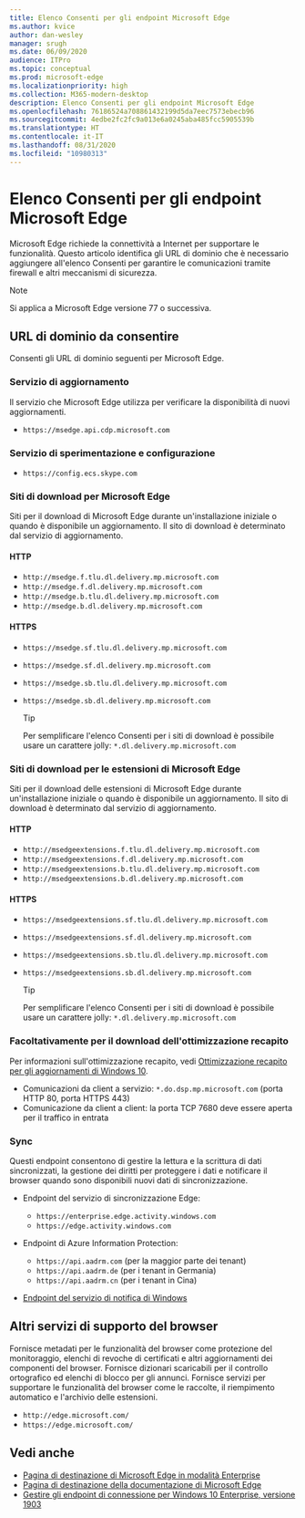 ```yaml
---
title: Elenco Consenti per gli endpoint Microsoft Edge
ms.author: kvice
author: dan-wesley
manager: srugh
ms.date: 06/09/2020
audience: ITPro
ms.topic: conceptual
ms.prod: microsoft-edge
ms.localizationpriority: high
ms.collection: M365-modern-desktop
description: Elenco Consenti per gli endpoint Microsoft Edge
ms.openlocfilehash: 76186524a708861432199d5da7eec7573ebecb96
ms.sourcegitcommit: 4edbe2fc2fc9a013e6a0245aba485fcc5905539b
ms.translationtype: HT
ms.contentlocale: it-IT
ms.lasthandoff: 08/31/2020
ms.locfileid: "10980313"
---
```

# Elenco Consenti per gli endpoint Microsoft Edge

Microsoft Edge richiede la connettività a Internet per supportare le funzionalità. Questo articolo identifica gli URL di dominio che è necessario aggiungere all'elenco Consenti per garantire le comunicazioni tramite firewall e altri meccanismi di sicurezza.

> [!NOTE]
> Si applica a Microsoft Edge versione 77 o successiva.

## URL di dominio da consentire

Consenti gli URL di dominio seguenti per Microsoft Edge.

### Servizio di aggiornamento

Il servizio che Microsoft Edge utilizza per verificare la disponibilità di nuovi aggiornamenti.

- `https://msedge.api.cdp.microsoft.com`

### Servizio di sperimentazione e configurazione

- `https://config.ecs.skype.com`

### Siti di download per Microsoft Edge

Siti per il download di Microsoft Edge durante un'installazione iniziale o quando è disponibile un aggiornamento. Il sito di download è determinato dal servizio di aggiornamento.

#### HTTP

- `http://msedge.f.tlu.dl.delivery.mp.microsoft.com`
- `http://msedge.f.dl.delivery.mp.microsoft.com`
- `http://msedge.b.tlu.dl.delivery.mp.microsoft.com`
- `http://msedge.b.dl.delivery.mp.microsoft.com`

#### HTTPS

- `https://msedge.sf.tlu.dl.delivery.mp.microsoft.com`
- `https://msedge.sf.dl.delivery.mp.microsoft.com`
- `https://msedge.sb.tlu.dl.delivery.mp.microsoft.com`
- `https://msedge.sb.dl.delivery.mp.microsoft.com`

  > [!TIP]
  > Per semplificare l'elenco Consenti per i siti di download è possibile usare un carattere jolly: `*.dl.delivery.mp.microsoft.com`

### Siti di download per le estensioni di Microsoft Edge

Siti per il download delle estensioni di Microsoft Edge durante un'installazione iniziale o quando è disponibile un aggiornamento. Il sito di download è determinato dal servizio di aggiornamento.

#### HTTP

- `http://msedgeextensions.f.tlu.dl.delivery.mp.microsoft.com`
- `http://msedgeextensions.f.dl.delivery.mp.microsoft.com`
- `http://msedgeextensions.b.tlu.dl.delivery.mp.microsoft.com`
- `http://msedgeextensions.b.dl.delivery.mp.microsoft.com`

#### HTTPS

- `https://msedgeextensions.sf.tlu.dl.delivery.mp.microsoft.com`
- `https://msedgeextensions.sf.dl.delivery.mp.microsoft.com`
- `https://msedgeextensions.sb.tlu.dl.delivery.mp.microsoft.com`
- `https://msedgeextensions.sb.dl.delivery.mp.microsoft.com`

  > [!TIP]
  > Per semplificare l'elenco Consenti per i siti di download è possibile usare un carattere jolly: `*.dl.delivery.mp.microsoft.com`

### Facoltativamente per il download dell'ottimizzazione recapito

Per informazioni sull'ottimizzazione recapito, vedi [Ottimizzazione recapito per gli aggiornamenti di Windows 10](https://aka.ms/waas-do).

- Comunicazioni da client a servizio: `*.do.dsp.mp.microsoft.com` (porta HTTP 80, porta HTTPS 443)
- Comunicazione da client a client: la porta TCP 7680 deve essere aperta per il traffico in entrata

### Sync

Questi endpoint consentono di gestire la lettura e la scrittura di dati sincronizzati, la gestione dei diritti per proteggere i dati e notificare il browser quando sono disponibili nuovi dati di sincronizzazione.

- Endpoint del servizio di sincronizzazione Edge:

  - `https://enterprise.edge.activity.windows.com`
  - `https://edge.activity.windows.com`

- Endpoint di Azure Information Protection:

  - `https://api.aadrm.com` (per la maggior parte dei tenant)
  - `https://api.aadrm.de` (per i tenant in Germania)
  - `https://api.aadrm.cn` (per i tenant in Cina)

- [Endpoint del servizio di notifica di Windows](https://docs.microsoft.com/windows/uwp/design/shell/tiles-and-notifications/firewall-allowlist-config)

## Altri servizi di supporto del browser

Fornisce metadati per le funzionalità del browser come protezione del monitoraggio, elenchi di revoche di certificati e altri aggiornamenti dei componenti del browser. Fornisce dizionari scaricabili per il controllo ortografico ed elenchi di blocco per gli annunci. Fornisce servizi per supportare le funzionalità del browser come le raccolte, il riempimento automatico e l'archivio delle estensioni.

- `http://edge.microsoft.com/`
- `https://edge.microsoft.com/`

## Vedi anche

- [Pagina di destinazione di Microsoft Edge in modalità Enterprise](https://aka.ms/EdgeEnterprise)
- [Pagina di destinazione della documentazione di Microsoft Edge](https://docs.microsoft.com/DeployEdge/)
- [Gestire gli endpoint di connessione per Windows 10 Enterprise, versione 1903](https://docs.microsoft.com/windows/privacy/manage-windows-1903-endpoints)
